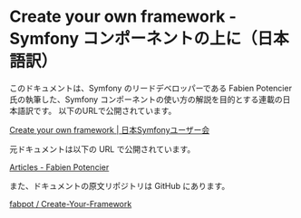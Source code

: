 # Create your own framework - Symfony コンポーネントの上に（日本語訳）

このドキュメントは、Symfony のリードデベロッパーである Fabien Potencier 氏の執筆した、Symfony コンポーネントの使い方の解説を目的とする連載の日本語訳です。
以下のURLで公開されています。

[Create your own framework | 日本Symfonyユーザー会](http://docs.symfony.gr.jp/symfony2/create-your-framework/)


元ドキュメントは以下の URL で公開されています。

[Articles - Fabien Potencier](http://fabien.potencier.org/articles)

また、ドキュメントの原文リポジトリは GitHub にあります。

[fabpot / Create-Your-Framework](https://github.com/fabpot/Create-Your-Framework)

